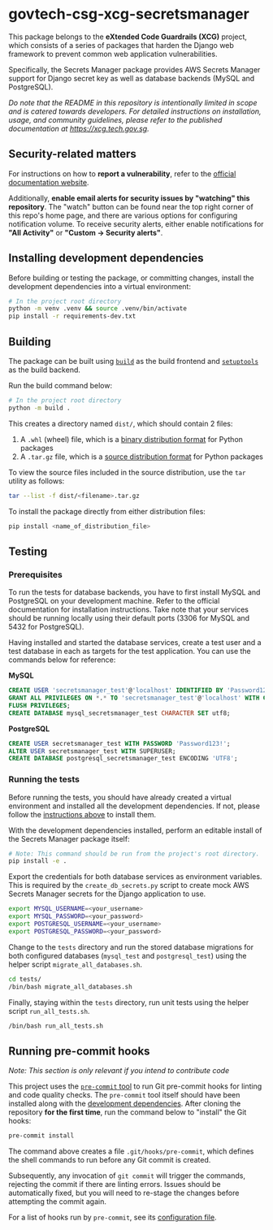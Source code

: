 # govtech-csg-xcg-secretsmanager

This package belongs to the **eXtended Code Guardrails (XCG)** project, which consists of a series of packages that harden the Django web framework to prevent common web application vulnerabilities.

Specifically, the Secrets Manager package provides AWS Secrets Manager support for Django secret key as well as database backends (MySQL and PostgreSQL).

*Do note that the README in this repository is intentionally limited in scope and is catered towards developers. For detailed instructions on installation, usage, and community guidelines, please refer to the published documentation at https://xcg.tech.gov.sg.*

## Security-related matters

For instructions on how to **report a vulnerability**, refer to the [official documentation website](https://xcg.tech.gov.sg/community/vulnerabilities).

Additionally, **enable email alerts for security issues by "watching" this repository**. The "watch" button can be found near the top right corner of this repo's home page, and there are various options for configuring notification volume. To receive security alerts, either enable notifications for **"All Activity"** or **"Custom -> Security alerts"**.

## Installing development dependencies

Before building or testing the package, or committing changes, install the development dependencies into a virtual environment:

```sh
# In the project root directory
python -m venv .venv && source .venv/bin/activate
pip install -r requirements-dev.txt
```

## Building

The package can be built using [`build`](https://pypa-build.readthedocs.io/en/latest/) as the build frontend and [`setuptools`](https://setuptools.pypa.io/en/latest/) as the build backend.

Run the build command below:

```sh
# In the project root directory
python -m build .
```

This creates a directory named `dist/`, which should contain 2 files:

1. A `.whl` (wheel) file, which is a [binary distribution format](https://packaging.python.org/en/latest/specifications/binary-distribution-format/) for Python packages
2. A `.tar.gz` file, which is a [source distribution format](https://packaging.python.org/en/latest/specifications/source-distribution-format/) for Python packages

To view the source files included in the source distribution, use the `tar` utility as follows:

```sh
tar --list -f dist/<filename>.tar.gz
```

To install the package directly from either distribution files:

```sh
pip install <name_of_distribution_file>
```

## Testing

### Prerequisites

To run the tests for database backends, you have to first install MySQL and PostgreSQL on your development machine. Refer to the official documentation for installation instructions. Take note that your services should be running locally using their default ports (3306 for MySQL and 5432 for PostgreSQL).

Having installed and started the database services, create a test user and a test database in each as targets for the test application. You can use the commands below for reference:

**MySQL**
```sql
CREATE USER 'secretsmanager_test'@'localhost' IDENTIFIED BY 'Password123!';
GRANT ALL PRIVILEGES ON *.* TO 'secretsmanager_test'@'localhost' WITH GRANT OPTION;
FLUSH PRIVILEGES;
CREATE DATABASE mysql_secretsmanager_test CHARACTER SET utf8;
```

**PostgreSQL**
```sql
CREATE USER secretsmanager_test WITH PASSWORD 'Password123!';
ALTER USER secretsmanager_test WITH SUPERUSER;
CREATE DATABASE postgresql_secretsmanager_test ENCODING 'UTF8';
```

### Running the tests

Before running the tests, you should have already created a virtual environment and installed all the development dependencies. If not, please follow the [instructions above](#installing-development-dependencies) to install them.

With the development dependencies installed, perform an editable install of the Secrets Manager package itself:

```sh
# Note: This command should be run from the project's root directory.
pip install -e .
```

Export the credentials for both database services as environment variables. This is required by the `create_db_secrets.py` script to create mock AWS Secrets Manager secrets for the Django application to use.

```sh
export MYSQL_USERNAME=<your_username>
export MYSQL_PASSWORD=<your_password>
export POSTGRESQL_USERNAME=<your_username>
export POSTGRESQL_PASSWORD=<your_password>
```

Change to the `tests` directory and run the stored database migrations for both configured databases (`mysql_test` and `postgresql_test`) using the helper script `migrate_all_databases.sh`.

```sh
cd tests/
/bin/bash migrate_all_databases.sh
```

Finally, staying within the `tests` directory, run unit tests using the helper script `run_all_tests.sh`.

```sh
/bin/bash run_all_tests.sh
```

## Running pre-commit hooks

*Note: This section is only relevant if you intend to contribute code*

This project uses the [`pre-commit` tool](https://pre-commit.com) to run Git pre-commit hooks for linting and code quality checks. The `pre-commit` tool itself should have been installed along with the [development dependencies](#installing-development-dependencies). After cloning the repository **for the first time**, run the command below to "install" the Git hooks:

```sh
pre-commit install
```

The command above creates a file `.git/hooks/pre-commit`, which defines the shell commands to run before any Git commit is created.

Subsequently, any invocation of `git commit` will trigger the commands, rejecting the commit if there are linting errors. Issues should be automatically fixed, but you will need to re-stage the changes before attempting the commit again.

For a list of hooks run by `pre-commit`, see its [configuration file](.pre-commit-config.yaml).

